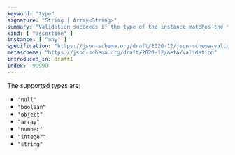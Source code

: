```yaml
---
keyword: "type"
signature: "String | Array<String>"
summary: "Validation succeeds if the type of the instance matches the type represented by the given type, or matches at least one of the given types."
kind: [ "assertion" ]
instance: [ "any" ]
specification: "https://json-schema.org/draft/2020-12/json-schema-validation.html#section-6.1.1"
metaschema: "https://json-schema.org/draft/2020-12/meta/validation"
introduced_in: draft1
index: -99999
---
```


The supported types are:

- `"null"`
- `"boolean"`
- `"object"`
- `"array"`
- `"number"`
- `"integer"`
- `"string"`

